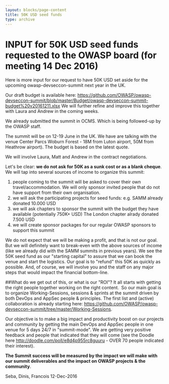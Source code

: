```yaml
---
layout: blocks/page-content
title: 50K USD seed funds
type: archive
---
```


# INPUT for 50K USD seed funds requested to the OWASP board (for meeting 14 Dec 2016)

Here is more input for our request to have 50K USD set aside for the upcoming owasp-devseccon-summit next year in the UK.

Our draft budget is available here:
https://github.com/OWASP/owasp-devseccon-summit/blob/master/Budget/owasp-devseccon-summit-budget%20v20161211.xlsx
We will further refine and improve this together with Laura and Andrew in the coming weeks.

We already submitted the summit in OCMS. Which is  being followed-up by the OWASP staff.

The summit will be on 12-19 June in the UK. We have are talking with the venue Center Parcs Woburn Forest - 18M from Luton airport, 50M from Heathrow airport). The budget is based on the latest quote.


We will involve Laura, Matt and Andrew in the contract negotiations.

Let's be clear: **we do not ask for 50K as a sunk cost or as a blank cheque**.
We will tap into several sources of income to organize this summit:

1. people coming to the summit will be asked to cover their own travel/accommodation. We will only sponsor invited people that do not have support from their own organisation.
2. we will ask the participating projects for seed funds: e.g. SAMM already donated 10.000 USD 
3. we will ask chapters to sponsor the summit with the budget they have available (potentially 750K+ USD) The London chapter alrady donated 7.500 USD
4. we will create sponsor packages for our regular OWASP sponsors to support this summit

We do not expect that we will be making a profit, and that is not our goal. 
But we will definitely want to break-even with the above sources of income (like we already did with the SAMM summits in previous years).
We see the 50K seed fund as our "starting capital" to assure that we can book the venue and start the logistics.
Our goal is to "refund" this 50K as quickly as possible.
And, of course, we will involve you and the staff on any major steps that would impact the financial bottom-line.

##What do we get out of this, or what is our "ROI"?
It all starts with getting the right people together working on the right content. 
So our main goal is to organize Working-Sessions, sessions & sprints at the summit driven by both DevOps and AppSec people & principles.
The first list and (active) collaboration is already starting here:
https://github.com/OWASP/owasp-devseccon-summit/tree/master/Working-Sessions.

Our objective is to make a big impact and productivity boost on our projects and community by getting the main DevOps and AppSec people in one venue for 5 days 24/7 in "summit-mode". We are getting very positive feedback and people that indicated that they will come (see the Doodle here http://doodle.com/poll/e8d4p955rc8guuru - OVER 70 people indicated their interest).

**The Summit success will be measured by the impact we will make with our summit deliverables and the impact on OWASP projects & the community**.

Seba, Dinis, Francois
12-Dec-2016

